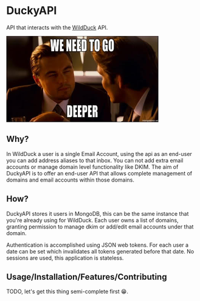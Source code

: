 # DuckyAPI

API that interacts with the [WildDuck](https://github.com/nodemailer/wildduck) API.


![We need to go deeper](docs/images/deeper.jpg)

## Why?
In WildDuck a user is a single Email Account, using the api as an end-user you can add address aliases to that inbox. You can not add extra email accounts or manage domain level functionality like DKIM. The aim of DuckyAPI is to offer an end-user API that allows complete management of domains and email accounts within those domains.

## How?
DuckyAPI stores it users in MongoDB, this can be the same instance that you're already using for WildDuck. Each user owns a list of domains, granting permission to manage dkim or add/edit email accounts under that domain.

Authentication is accomplished using JSON web tokens. For each user a date can be set which invalidates all tokens generated before that date. No sessions are used, this application is stateless.

## Usage/Installation/Features/Contributing
TODO, let's get this thing semi-complete first :grin:.